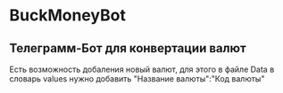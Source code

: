 # BuckMoneyBot
## Телеграмм-Бот для конвертации валют
Есть возможность добаления новый валют, для этого в файле Data в словарь values нужно добавить "Название валюты":"Код валюты"
